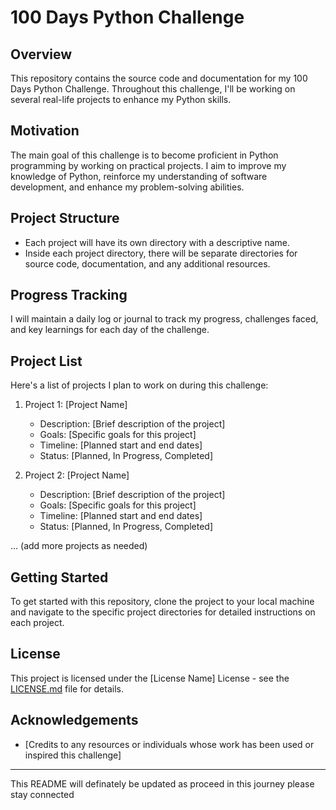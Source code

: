# 100 Days Python Challenge

## Overview
This repository contains the source code and documentation for my 100 Days Python Challenge. Throughout this challenge, I'll be working on several real-life projects to enhance my Python skills.

## Motivation
The main goal of this challenge is to become proficient in Python programming by working on practical projects. I aim to improve my knowledge of Python, reinforce my understanding of software development, and enhance my problem-solving abilities.

## Project Structure
- Each project will have its own directory with a descriptive name.
- Inside each project directory, there will be separate directories for source code, documentation, and any additional resources.

## Progress Tracking
I will maintain a daily log or journal to track my progress, challenges faced, and key learnings for each day of the challenge.

## Project List
Here's a list of projects I plan to work on during this challenge:
1. Project 1: [Project Name]
   - Description: [Brief description of the project]
   - Goals: [Specific goals for this project]
   - Timeline: [Planned start and end dates]
   - Status: [Planned, In Progress, Completed]

2. Project 2: [Project Name]
   - Description: [Brief description of the project]
   - Goals: [Specific goals for this project]
   - Timeline: [Planned start and end dates]
   - Status: [Planned, In Progress, Completed]

... (add more projects as needed)

## Getting Started
To get started with this repository, clone the project to your local machine and navigate to the specific project directories for detailed instructions on each project.

## License
This project is licensed under the [License Name] License - see the [LICENSE.md](LICENSE.md) file for details.

## Acknowledgements
- [Credits to any resources or individuals whose work has been used or inspired this challenge]

---
This README will definately be updated as  proceed in this journey please stay connected
